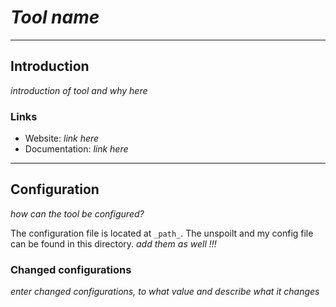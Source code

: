# _Tool name_

---
## Introduction
_introduction of tool and why here_

### Links
- Website: _link here_
- Documentation: _link here_

---
## Configuration
_how can the tool be configured?_

The configuration file is located at `_path_`.
The unspoilt and my config file can be found in this directory. _add them as well !!!_

### Changed configurations
_enter changed configurations, to what value and describe what it changes_